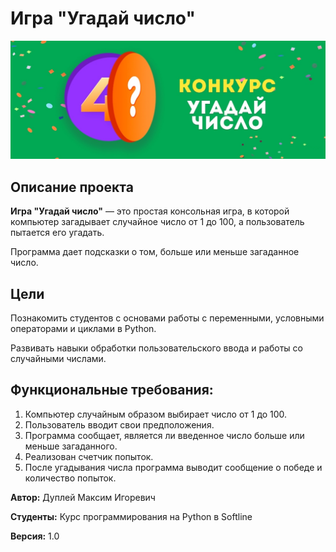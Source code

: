 # Игра "Угадай число"
![magic_number.jpg](img/magic_number.jpg)

## Описание проекта

**Игра "Угадай число"** — это простая консольная игра, в которой компьютер загадывает случайное число от 1 до 100, а пользователь пытается его угадать.

Программа дает подсказки о том, больше или меньше загаданное число.

## Цели

Познакомить студентов с основами работы с переменными, условными операторами и циклами в Python.

Развивать навыки обработки пользовательского ввода и работы со случайными числами.

## Функциональные требования:

1. Компьютер случайным образом выбирает число от 1 до 100.
2. Пользователь вводит свои предположения.
3. Программа сообщает, является ли введенное число больше или меньше загаданного.
4. Реализован счетчик попыток.
5. После угадывания числа программа выводит сообщение о победе и количество попыток.



**Автор:** Дуплей Максим Игоревич

**Студенты:** Курс программирования на Python в Softline

**Версия:** 1.0